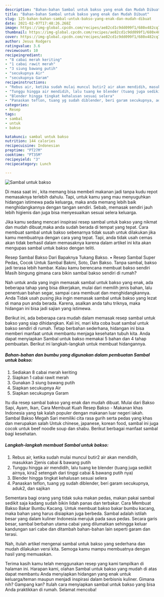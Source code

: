 ```yaml
---
description: "Bahan-bahan Sambal untuk bakso yang enak dan Mudah Dibuat"
title: "Bahan-bahan Sambal untuk bakso yang enak dan Mudah Dibuat"
slug: 125-bahan-bahan-sambal-untuk-bakso-yang-enak-dan-mudah-dibuat
date: 2021-02-07T17:48:26.268Z
image: https://img-global.cpcdn.com/recipes/ae82cd1c9dd099f1/680x482cq70/sambal-untuk-bakso-foto-resep-utama.jpg
thumbnail: https://img-global.cpcdn.com/recipes/ae82cd1c9dd099f1/680x482cq70/sambal-untuk-bakso-foto-resep-utama.jpg
cover: https://img-global.cpcdn.com/recipes/ae82cd1c9dd099f1/680x482cq70/sambal-untuk-bakso-foto-resep-utama.jpg
author: Jesus Rodgers
ratingvalue: 3.6
reviewcount: 10
recipeingredient:
- "8 cabai merah keriting"
- "1 cabai rawit merah"
- "3 siung bawang putih"
- "secukupnya Air"
- "secukupnya Garam"
recipeinstructions:
- "Rebus air, ketika sudah mulai muncul butir2 air akan mendidih, masukkan 2jenis cabai &amp; bawang putih"
- "Tunggu hingga air mendidih, lalu tuang ke blender (tuang juga sedikit airnya, kira2 setengah dari tinggi cabai &amp; bawang putih nya)"
- "Blender hingga tingkat kehalusan sesuai selera"
- "Panaskan teflon, tuang yg sudah diblender, beri garam secukupnya, aduk2, dan sajikan"
categories:
- Resep
tags:
- sambal
- untuk
- bakso

katakunci: sambal untuk bakso 
nutrition: 144 calories
recipecuisine: Indonesian
preptime: "PT27M"
cooktime: "PT35M"
recipeyield: "3"
recipecategory: Lunch

---
```



![Sambal untuk bakso](https://img-global.cpcdn.com/recipes/ae82cd1c9dd099f1/680x482cq70/sambal-untuk-bakso-foto-resep-utama.jpg)

Di masa  saat ini , kita memang bisa membeli makanan jadi tanpa kudu repot memasaknya terlebih dahulu. Tapi, untuk kamu yang mau menyuguhkan hidangan istimewa pada keluarga, maka anda memang lebih baik menghidangkannya dengan tangan sendiri. Sebab, memasak sendiri jauh lebih higienis dan juga bisa menyesuaikan sesuai selera keluarga.

Jika kamu sedang mencari inspirasi resep sambal untuk bakso yang nikmat dan mudah dibuat,maka anda sudah berada di tempat yang tepat. Cara membuat sambal untuk bakso  sebenarnya tidak susah untuk dilakukan jika kamu membuatnya dengan cara yang tepat. Tapi, anda tidak usah cemas akan tidak berhasil dalam memasaknya 
karena dalam artikel ini kita akan mengupas sambal untuk bakso dengan teliti.  

Resep Sambal Bakso Dari Bapaknya Tukang Bakso. • Resep Sambal Super Pedas, Cocok Untuk Sambal Bakmi, Soto, Dan Bakso. Tanpa sambal, bakso jadi terasa lebih hambar. Kalau kamu berencana membuat bakso sendiri Masih bingung gimana cara bikin sambal bakso sendiri di rumah?

Nah untuk anda yang ingin memasak sambal untuk bakso yang enak, ada beberapa tahap yang bisa dikerjakan, mulai dari memilih jenis bahan, lalu penentuan bahan segar, sampai cara membuat dan menghidangkannya. Anda Tidak usah pusing jika ingin memasak sambal untuk bakso yang lezat di mana pun anda berada. Karena, asalkan anda  tahu triknya, maka hidangan ini bisa jadi sajian yang istimewa.

Berikut ini, ada beberapa cara mudah dalam memasak resep sambal untuk bakso yang siap dihidangkan. Kali ini, mari kita coba buat sambal untuk bakso sendiri di rumah. Tetap berbahan sederhana, hidangan ini bisa memberi manfaat untuk membantu menjaga kesehatan tubuh kita. Anda dapat menyiapkan Sambal untuk bakso memakai 5 bahan dan 4 tahap pembuatan. Berikut ini langkah-langkah untuk membuat hidangannya.

<!--inarticleads1-->

##### Bahan-bahan dan bumbu yang digunakan dalam pembuatan Sambal untuk bakso:

1. Sediakan 8 cabai merah keriting
1. Siapkan 1 cabai rawit merah
1. Gunakan 3 siung bawang putih
1. Siapkan secukupnya Air
1. Siapkan secukupnya Garam


Itu dia resep sambal bakso yang enak dan mudah dibuat. Mulai dari Bakso Sapi, Ayam, Ikan, Cara Membuat Kuah Resep Bakso - Makanan khas Indonesia yang tak kalah populer dengan makanan luar negeri iakah. Sambal Bakso Megah Sari memiliki cita rasa gurih serta pedas yang khas dan merupakan salah Untuk chinese, japanese, korean food, sambal ini juga cocok untuk beef noodle soup dan shabu. Berikut berbagai manfaat sambal bagi kesehatan. 

<!--inarticleads2-->

##### Langkah-langkah membuat Sambal untuk bakso:

1. Rebus air, ketika sudah mulai muncul butir2 air akan mendidih, masukkan 2jenis cabai &amp; bawang putih
1. Tunggu hingga air mendidih, lalu tuang ke blender (tuang juga sedikit airnya, kira2 setengah dari tinggi cabai &amp; bawang putih nya)
1. Blender hingga tingkat kehalusan sesuai selera
1. Panaskan teflon, tuang yg sudah diblender, beri garam secukupnya, aduk2, dan sajikan


Sementara bagi orang yang tidak suka makan pedas, makan pakai sambal sedikit saja kadang sudah bikin lidah panas dan terbakar. Cara Membuat Bakso Bakar Bumbu Kacang. Untuk membuat bakso bakar bumbu kacang, maka bahan yang harus disiapkan juga berbeda. Sambal adalah istilah besar yang dalam kuliner Indonesia merujuk pada saus pedas. Secara garis besar, sambal berbahan utama cabai yang dilumatkan sehingga keluar kandungan sari cabe dan ditambah bahan-bahan lain seperti garam dan terasi. 

Nah, itulah artikel mengenai  sambal untuk bakso  yang sederhana dan mudah dilakukan versi kita. Semoga kamu mampu membuatnya dengan hasil yang memuaskan. 

Terima kasih kamu telah menggunakan resep yang kami tampilkan di halaman ini. Harapan kami, olahan  Sambal untuk bakso yang mudah di atas dapat membantu Anda menyiapkan hidangan yang enak untuk keluarga/teman maupun menjadi inspirasi dalam berbisnis kuliner. Gimana nih? Gampang kan? Itulah cara menyiapkan sambal untuk bakso yang bisa Anda praktikkan di rumah. Selamat mencoba!


